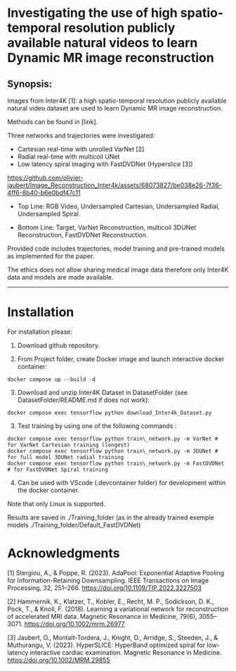 Investigating the use of high spatio-temporal resolution publicly available natural videos to learn Dynamic MR image reconstruction
====================================================================================================================================

Synopsis: 
---------

Images from Inter4K \[1\]: a high spatio-temporal resolution publicly available natural video dataset 
are used to learn Dynamic MR image reconstruction.

Methods can be found in \[link\].

Three networks and trajectories were investigated: 
- Cartesian real-time with unrolled VarNet \[2\]
- Radial real-time with multicoil UNet
- Low latency spiral imaging with FastDVDNet (Hyperslice \[3\]) 

https://github.com/olivier-jaubert/Image_Reconstruction_Inter4k/assets/68073827/be038e26-7f36-4ff6-8b40-b6e0bdf47c11

- Top Line: RGB Video, Undersampled Cartesian, Undersampled Radial, Undersampled Spiral.

- Bottom Line: Target,    VarNet Reconstruction, multicoil 3DUNet Reconstruction, FastDVDNet Reconstruction.


Provided code includes trajectories, model training and pre-trained models as implemented for the paper.

The ethics does not allow sharing medical image data therefore only Inter4K data and models are made available. 

------------------------------------------------------

Installation
============

For installation please:
1) Download github repository.

2) From Project folder, create Docker image and launch interactive docker container: 
```
docker compose up --build -d
```   

3) Download and unzip Inter4K Dataset in DatasetFolder (see DatasetFolder/README.md if does not work):
```
docker compose exec tensorflow python download_Inter4k_Dataset.py
```

3) Test training by using one of the following commands :

```
docker compose exec tensorflow python train\_network.py -m VarNet # for VarNet Cartesian training (longest)
docker compose exec tensorflow python train\_network.py -m 3DUNet # for full model 3DUNet radial training
docker compose exec tensorflow python train\_network.py -m FastDVDNet # for FastDVDNet Spiral training
```

4) Can be used with VScode (.devcontainer folder) for development within the docker container.

Note that only Linux is supported.

Results are saved in ./Training\_folder (as in the already trained
exemple models ./Training\_folder/Default\_FastDVDNet)

Acknowledgments
===============

\[1\] Stergiou, A., & Poppe, R. (2023). AdaPool: Exponential Adaptive Pooling for Information-Retaining Downsampling. IEEE Transactions on Image Processing, 32, 251–266. https://doi.org/10.1109/TIP.2022.3227503

\[2\] Hammernik, K., Klatzer, T., Kobler, E., Recht, M. P., Sodickson, D. K., Pock, T., & Knoll, F. (2018). Learning a variational network for reconstruction of accelerated MRI data. Magnetic Resonance in Medicine, 79(6), 3055–3071. https://doi.org/10.1002/mrm.26977

\[3\] Jaubert, O., Montalt-Tordera, J., Knight, D., Arridge, S., Steeden, J., & Muthurangu, V. (2023). HyperSLICE: HyperBand optimized spiral for low-latency interactive cardiac examination. Magnetic Resonance in Medicine. https://doi.org/10.1002/MRM.29855
